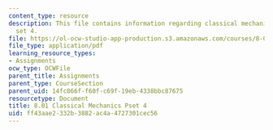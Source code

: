 ```yaml
---
content_type: resource
description: This file contains information regarding classical mechanics problem
  set 4.
file: https://ol-ocw-studio-app-production.s3.amazonaws.com/courses/8-01sc-classical-mechanics-fall-2016/ff43aae2332b3882ac4a4727301cec56_MIT8_01F16_pset4.pdf
file_type: application/pdf
learning_resource_types:
- Assignments
ocw_type: OCWFile
parent_title: Assignments
parent_type: CourseSection
parent_uid: 14fc866f-f60f-c69f-19eb-4338bbc87675
resourcetype: Document
title: 8.01 Classical Mechanics Pset 4
uid: ff43aae2-332b-3882-ac4a-4727301cec56
---
```

